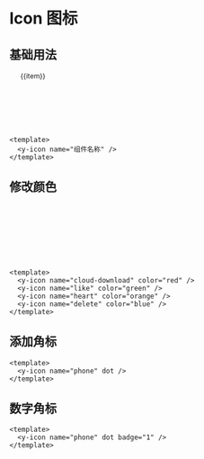 <style>
.icon-wrap{
  display:flex;
  flex-wrap:wrap;
}
.icon-item{
  display:flex;
  flex-direction:column;
  align-items:center;
  height:100px;
  width:16.6%
}
.icon-name{
  font-size:12px
}
.y-icon {
  font-size: 36px;
  color: #666;
  margin-bottom:10px
}
</style>

<script setup lang="ts">
const iconList  = [
'close-circle',
'info-circle',
'check-circle',
'left-circle',
'down-circle',
'minus-circle',
'plus-circle',
'play-circle',
'question-circle',
'right-circle',
'timeout',
'up-circle',
'warning-circle',
'sync',
'undo',
'redo',
'reload',
'reloadtime',
'message',
'poweroff',
'piechart',
'setting',
'location',
'edit-square',
'export',
'appstore',
'left-square',
'codelibrary',
'detail',
'adduser',
'deleteteam',
'deleteuser',
'addteam',
'user',
'team',
'linechart',
'mobile',
'filedone',
'file-exception',
'filesync',
'filesearch',
'delete',
'home',
'bank',
'like',
'unlike',
'folder',
'folder-open',
'folder-add',
'deploymentunit',
'camera',
'cloud',
'cloud-download',
'cloud-sync',
'heart',
'phone',
'tags',
'share',
'shrink',
'arrawsalt',
'verticalright',
'verticalleft',
'right',
'left',
'up',
'down',
'fullscreen',
'fullscreen-exit',
'arrowright',
'arrowup',
'arrowleft',
'arrowdown',
'vertical-align-botto',
'vertical-align-top',
'outdent',
'menu',
'check',
'close',
'question',
'rollback',
'stop',
'fire',
'zuo',
'zengjia',
'yixuanze',
'yixuan',
'you',
'close-circle-fill',
'info-circle-fill',
'question-circle-fill',
'warning-circle-fill',
'check-circle-fill',
]
</script>

# Icon 图标

## 基础用法

<div class="icon-wrap">
  <div class="icon-item"  v-for="(item, index) in iconList" :key="item">
    <y-icon :name="item"/> 
    <span class="icon-name">{{item}}</span>
  </div>
</div>

```vue
<template>
  <y-icon name="组件名称" />
</template>
```

## 修改颜色

<div class="icon-wrap">
  <div class="icon-item" >
    <y-icon name="cloud-download" color="red"/> 
  </div>
   <div class="icon-item" >
    <y-icon name="like" color="green"/> 
  </div>
   <div class="icon-item" >
    <y-icon name="heart" color="orange"/> 
  </div>
   <div class="icon-item" >
    <y-icon name="delete" color="blue"/> 
  </div>
</div>

```vue
<template>
  <y-icon name="cloud-download" color="red" />
  <y-icon name="like" color="green" />
  <y-icon name="heart" color="orange" />
  <y-icon name="delete" color="blue" />
</template>
```

## 添加角标

<y-icon name="phone" dot />

```vue
<template>
  <y-icon name="phone" dot />
</template>
```

## 数字角标

<y-icon name="phone" dot badge="1" />

```vue
<template>
  <y-icon name="phone" dot badge="1" />
</template>
```
